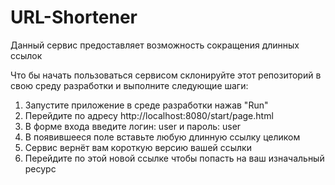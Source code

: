 # URL-Shortener

Данный сервис предоставляет возможность сокращения длинных ссылок

Что бы начать пользоваться сервисом склонируйте этот репозиторий в свою среду разработки и выполните следующие шаги:

1. Запустите приложение в cреде разработки нажав "Run"
2. Перейдите по адресу http://localhost:8080/start/page.html
3. В форме входа введите логин: user и пароль: user
4. В появившееся поле вставьте любую длинную ссылку целиком
5. Сервис вернёт вам короткую версию вашей ссылки
6. Перейдите по этой новой ссылке чтобы попасть на ваш изначальный ресурс
